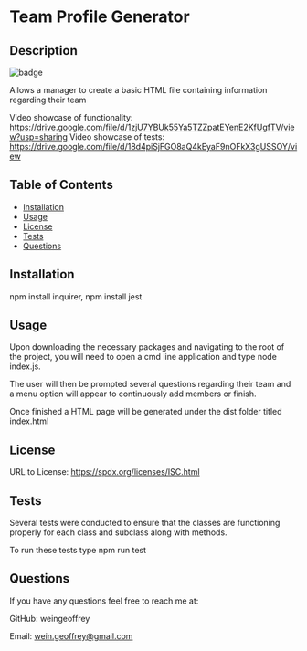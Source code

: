 # Team Profile Generator

## Description
![badge](https://img.shields.io/static/v1?label=license&message=ISC&color=green)

Allows a manager to create a basic HTML file containing information regarding their team

Video showcase of functionality: https://drive.google.com/file/d/1zjU7YBUk55Ya5TZZpatEYenE2KfUgfTV/view?usp=sharing
Video showcase of tests: https://drive.google.com/file/d/18d4piSjFGO8aQ4kEyaF9nOFkX3gUSSOY/view

## Table of Contents

* [Installation](#installation)
* [Usage](#usage)
* [License](#license)
* [Tests](#tests)
* [Questions](#questions)

## Installation
npm install inquirer, npm install jest

## Usage
Upon downloading the necessary packages and navigating to the root of the project, you will need to open a cmd line application and type node index.js. 

The user will then be prompted several questions regarding their team and a menu option will appear to continuously add members or finish. 

Once finished a HTML page will be generated under the dist folder titled index.html

## License 

URL to License: https://spdx.org/licenses/ISC.html



## Tests

Several tests were conducted to ensure that the classes are functioning properly for each class and subclass along with methods. 

To run these tests type npm run test

## Questions

If you have any questions feel free to reach me at:

GitHub: weingeoffrey

Email: wein.geoffrey@gmail.com
